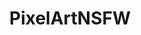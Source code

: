 ---
title: PixelArtNSFW
crosslinks:
- livven
- PixelArt
- NSFWgaming
- HENTAI_GIF
- DeepFriedMemes
- ecchi
---